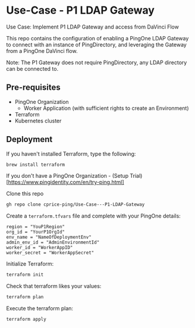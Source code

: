 # Use-Case - P1 LDAP Gateway

Use Case: Implement P1 LDAP Gateway and access from DaVinci Flow

This repo contains the configuration of enabling a PingOne LDAP Gateway to connect with an instance of PingDirectory, and leveraging the Gateway from a PingOne DaVinci flow.

Note: The P1 Gateway does not require PingDirectory, any LDAP directory can be connected to.

## Pre-requisites

* PingOne Organization
  * Worker Application (with sufficient rights to create an Environment)
* Terraform
* Kubernetes cluster

## Deployment

If you haven't installed Terraform, type the following:

```zsh
brew install terraform
```

If you don't have a PingOne Organization - (Setup Trial)[https://www.pingidentity.com/en/try-ping.html]

Clone this repo

```zsh
gh repo clone cprice-ping/Use-Case---P1-LDAP-Gateway
```

Create a `terraform.tfvars` file and complete with your PingOne details:

```hcl
region = "YouP1Region"
org_id = "YourP1OrgId"
env_name = "NameOfDeploymentEnv"
admin_env_id = "AdminEnvironmentId"
worker_id = "WorkerAppID"
worker_secret = "WorkerAppSecret"
```

Initialize Terraform:

```zsh
terraform init
```

Check that terraform likes your values:

```zsh
terraform plan
```

Execute the terraform plan:

```zsh
terraform apply
```
